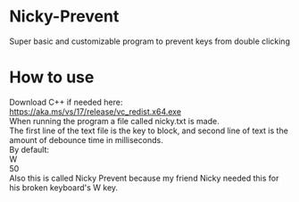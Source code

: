 # Nicky-Prevent
Super basic and customizable program to prevent keys from double clicking
# How to use
Download C++ if needed here: https://aka.ms/vs/17/release/vc_redist.x64.exe
<br>
When running the program a file called nicky.txt is made.
<br>
The first line of the text file is the key to block, and second line of text is the amount of debounce time in milliseconds.
<br>
By default:
<br>
W
<br>
50
<br>
Also this is called Nicky Prevent because my friend Nicky needed this for his broken keyboard's W key.
